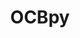 ---
description: 'OCBpy is a Python module that converts between AACGM coordinates and
  a magnetic coordinate system that adjusts latitude and local time relative to the
  Open Closed field line Boundary (OCB). This is particulary useful for statistical
  studies of the poles, where gridding relative to a fixed magnetic coordinate system
  would cause averaging of different physical regions, such as auroral and polar cap
  measurements. '
poc: Angeline Burrell
shortname: ocbpy
timestamp: Fri, 04 Feb 2022 17:09:36 GMT
title: OCBpy
uuid: 564e2c4c-d23e-4a7f-b06d-63f6db6165cd
website_link: https://github.com/aburrell/ocbpy
---